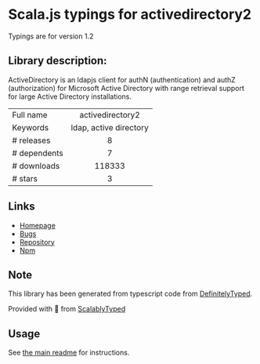 
# Scala.js typings for activedirectory2

Typings are for version 1.2

## Library description:
ActiveDirectory is an ldapjs client for authN (authentication) and authZ (authorization) for Microsoft Active Directory with range retrieval support for large Active Directory installations.

|                    |                 |
| ------------------ | :-------------: |
| Full name          | activedirectory2 |
| Keywords           | ldap, active directory |
| # releases         | 8 |
| # dependents       | 7 |
| # downloads        | 118333 |
| # stars            | 3 |

## Links
- [Homepage](https://github.com/jsumners/node-activedirectory#readme)
- [Bugs](https://github.com/jsumners/node-activedirectory/issues)
- [Repository](https://github.com/jsumners/node-activedirectory)
- [Npm](https://www.npmjs.com/package/activedirectory2)
    


## Note
This library has been generated from typescript code from [DefinitelyTyped](https://definitelytyped.org).

Provided with :purple_heart: from [ScalablyTyped](https://github.com/oyvindberg/ScalablyTyped)

## Usage
See [the main readme](../../readme.md) for instructions.


